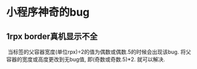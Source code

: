 # 小程序神奇的bug

## 1rpx border真机显示不全

​	当标签的父容器宽度(单位rpx)÷2的值为偶数或偶数.5的时候会出现该bug.
​	将父容器的宽度或高度更改到无bug值, 即(奇数或奇数.5)*2. 就可以解决.

